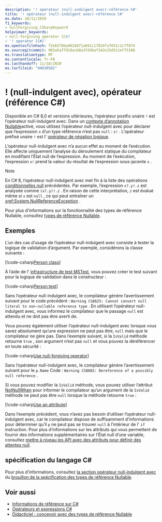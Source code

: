 ```yaml
---
description: '! opérateur (null-indulgent avec)-référence C#'
title: '! opérateur (null-indulgent avec)-référence C#'
ms.date: 10/11/2019
f1_keywords:
- nullForgiving_CSharpKeyword
helpviewer_keywords:
- null-forgiving operator [C#]
- '! operator [C#]'
ms.openlocfilehash: f2eb57bba462d471a041c17024fa7031c2c7f87d
ms.sourcegitcommit: 965a5af7918acb0a3fd3baf342e15d511ef75188
ms.translationtype: MT
ms.contentlocale: fr-FR
ms.lasthandoff: 11/18/2020
ms.locfileid: "94830582"
---
```

# <a name="-null-forgiving-operator-c-reference"></a>! (null-indulgent avec), opérateur (référence C#)

Disponible en C# 8,0 et versions ultérieures, l’opérateur postfix unaire `!` est l’opérateur null-indulgent avec. Dans un [contexte d’annotation Nullable](../../nullable-references.md#nullable-annotation-context)activé, vous utilisez l’opérateur null-indulgent avec pour déclarer que l’expression `x` d’un type référence n’est pas `null` : `x!` . L’opérateur préfixé unaire `!` est l' [opérateur de négation logique](boolean-logical-operators.md#logical-negation-operator-).

L’opérateur null-indulgent avec n’a aucun effet au moment de l’exécution. Elle affecte uniquement l’analyse du déroulement statique du compilateur en modifiant l’État null de l’expression. Au moment de l’exécution, l’expression `x!` prend la valeur du résultat de l’expression sous-jacente `x` .

> [!NOTE]
> En C# 8, l’opérateur null-indulgent avec met fin à la liste des opérations [conditionnelles null](member-access-operators.md#null-conditional-operators--and-) précédentes. Par exemple, l’expression `x?.y!.z` est analysée comme `(x?.y)!.z` . En raison de cette interprétation, `z` est évalué même si `x` est `null` , ce qui peut entraîner un <xref:System.NullReferenceException> .

Pour plus d’informations sur la fonctionnalité des types de référence Nullable, consultez [types de référence Nullable](../builtin-types/nullable-reference-types.md).

## <a name="examples"></a>Exemples

L’un des cas d’usage de l’opérateur null-indulgent avec consiste à tester la logique de validation d’argument. Par exemple, considérons la classe suivante :

[!code-csharp[Person class](snippets/shared/NullForgivingOperator.cs#PersonClass)]

À l’aide de l' [infrastructure de test MSTest](../../../core/testing/unit-testing-with-mstest.md), vous pouvez créer le test suivant pour la logique de validation dans le constructeur :

[!code-csharp[Person test](snippets/shared/NullForgivingOperator.cs#TestPerson)]

Sans l’opérateur null-indulgent avec, le compilateur génère l’avertissement suivant pour le code précédent : `Warning CS8625: Cannot convert null literal to non-nullable reference type` . En utilisant l’opérateur null-indulgent avec, vous informez le compilateur que le passage `null` est attendu et ne doit pas être averti de.

Vous pouvez également utiliser l’opérateur null-indulgent avec lorsque vous savez absolument qu’une expression ne peut pas être, `null` mais que le compilateur ne gère pas. Dans l’exemple suivant, si la `IsValid` méthode retourne `true` , son argument n’est pas `null` et vous pouvez la déréférencer en toute sécurité :

[!code-csharp[Use null-forgiving operator](snippets/shared/NullForgivingOperator.cs#UseNullForgiving)]

Sans l’opérateur null-indulgent avec, le compilateur génère l’avertissement suivant pour le `p.Name` Code : `Warning CS8602: Dereference of a possibly null reference` .

Si vous pouvez modifier la `IsValid` méthode, vous pouvez utiliser l’attribut [NotNullWhen](xref:System.Diagnostics.CodeAnalysis.NotNullWhenAttribute) pour informer le compilateur qu’un argument de la `IsValid` méthode ne peut pas être `null` lorsque la méthode retourne `true` :

[!code-csharp[Use an attribute](snippets/shared/NullForgivingOperator.cs#UseAttribute)]

Dans l’exemple précédent, vous n’avez pas besoin d’utiliser l’opérateur null-indulgent avec, car le compilateur dispose de suffisamment d’informations pour déterminer qu’il `p` ne peut pas se trouver `null` à l’intérieur de l' `if` instruction. Pour plus d’informations sur les attributs qui vous permettent de fournir des informations supplémentaires sur l’État null d’une variable, consultez [mettre à niveau les API avec des attributs pour définir des attentes null](../attributes/nullable-analysis.md).

## <a name="c-language-specification"></a>spécification du langage C#

Pour plus d’informations, consultez [la section opérateur null-indulgent avec](~/_csharplang/proposals/csharp-9.0/nullable-reference-types-specification.md#the-null-forgiving-operator) du [brouillon de la spécification des types de référence Nullable](~/_csharplang/proposals/csharp-9.0/nullable-reference-types-specification.md).

## <a name="see-also"></a>Voir aussi

- [Informations de référence sur C#](../index.md)
- [Opérateurs et expressions C#](index.md)
- [Didacticiel : concevoir avec des types de référence Nullable](../../tutorials/nullable-reference-types.md)
